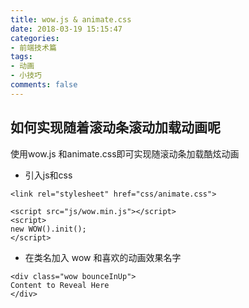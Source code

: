 ```yaml
---
title: wow.js & animate.css
date: 2018-03-19 15:15:47
categories:
- 前端技术篇
tags:
- 动画
- 小技巧
comments: false
---
```


## 如何实现随着滚动条滚动加载动画呢
使用wow.js 和animate.css即可实现随滚动条加载酷炫动画

- 引入js和css


```
<link rel="stylesheet" href="css/animate.css">

<script src="js/wow.min.js"></script>
<script>
new WOW().init();
</script>
```

- 在类名加入 wow 和喜欢的动画效果名字


```
<div class="wow bounceInUp">
Content to Reveal Here
</div>
```

